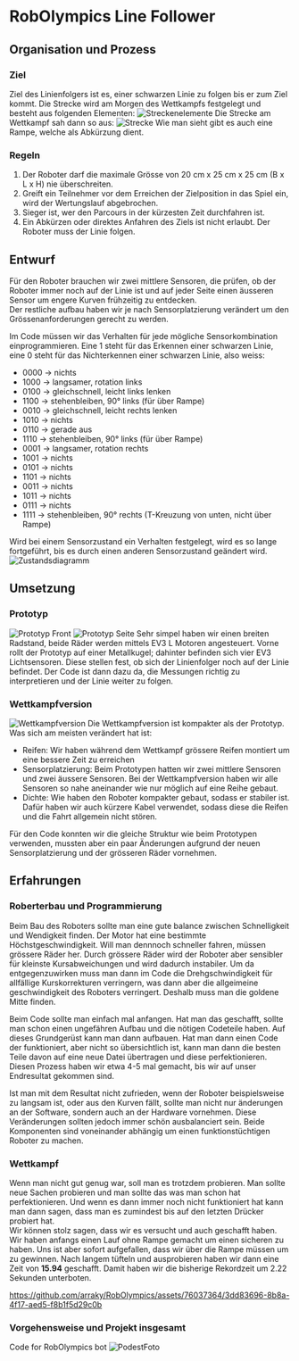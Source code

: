 # RobOlympics Line Follower
## Organisation und Prozess
### Ziel
Ziel des Linienfolgers ist es, einer schwarzen Linie zu folgen bis er zum Ziel kommt. Die Strecke wird am Morgen des Wettkampfs festgelegt und besteht aus folgenden Elementen:
![Streckenelemente](/Images/Streckenelemente.png)
Die Strecke am Wettkampf sah dann so aus:
![Strecke](/Images/strecke.jpg)
Wie man sieht gibt es auch eine Rampe, welche als Abkürzung dient.
### Regeln
1. Der Roboter darf die maximale Grösse von 20 cm x 25 cm x 25 cm (B x L x H) nie überschreiten.
2. Greift ein Teilnehmer vor dem Erreichen der Zielposition in das Spiel ein, wird der Wertungslauf abgebrochen.
3. Sieger ist, wer den Parcours in der kürzesten Zeit durchfahren ist.
4. Ein Abkürzen oder direktes Anfahren des Ziels ist nicht erlaubt. Der Roboter 
muss der Linie folgen.

## Entwurf
Für den Roboter brauchen wir zwei mittlere Sensoren, die prüfen, ob der Roboter immer noch auf der Linie ist und auf jeder Seite einen äusseren Sensor um engere Kurven frühzeitig zu entdecken.  
Der restliche aufbau haben wir je nach Sensorplatzierung verändert um den Grössenanforderungen gerecht zu werden.  
  
Im Code müssen wir das Verhalten für jede mögliche Sensorkombination einprogrammieren. Eine 1 steht für das Erkennen einer schwarzen Linie, eine 0 steht für das Nichterkennen einer schwarzen Linie, also weiss:  
- 0000 -> nichts
- 1000 -> langsamer, rotation links
- 0100 -> gleichschnell, leicht links lenken
- 1100 -> stehenbleiben, 90° links (für über Rampe)
- 0010 -> gleichschnell, leicht rechts lenken
- 1010 -> nichts
- 0110 -> gerade aus
- 1110 -> stehenbleiben, 90° links (für über Rampe)
- 0001 -> langsamer, rotation rechts
- 1001 -> nichts
- 0101 -> nichts
- 1101 -> nichts
- 0011 -> nichts
- 1011 -> nichts
- 0111 -> nichts
- 1111 -> stehenbleiben, 90° rechts (T-Kreuzung von unten, nicht über Rampe)  

Wird bei einem Sensorzustand ein Verhalten festgelegt, wird es so lange fortgeführt, bis es durch einen anderen Sensorzustand geändert wird.  
![Zustandsdiagramm](/Images/Zustandsdiagramm.png)

## Umsetzung
### Prototyp
![Prototyp Front](/Images/Prototyp-Front.jpg)
![Prototyp Seite](/Images/Prototyp-Seite.jpg)
Sehr simpel haben wir einen breiten Radstand, beide Räder werden mittels EV3 L Motoren angesteuert. Vorne rollt der Prototyp auf einer Metallkugel; dahinter befinden sich vier EV3 Lichtsensoren. Diese stellen fest, ob sich der Linienfolger noch auf der Linie befindet. Der Code ist dann dazu da, die Messungen richtig zu interpretieren und der Linie weiter zu folgen.

### Wettkampfversion
![Wettkampfversion](/Images/wettkampfversion.jpg)
Die Wettkampfversion ist kompakter als der Prototyp. Was sich am meisten verändert hat ist:
- Reifen: Wir haben während dem Wettkampf grössere Reifen montiert um eine bessere Zeit zu erreichen
- Sensorplatzierung: Beim Prototypen hatten wir zwei mittlere Sensoren und zwei äussere Sensoren. Bei der Wettkampfversion haben wir alle Sensoren so nahe aneinander wie nur möglich auf eine Reihe gebaut. 
- Dichte: Wie haben den Roboter kompakter gebaut, sodass er stabiler ist. Dafür haben wir auch kürzere Kabel verwendet, sodass diese die Reifen und die Fahrt allgemein nicht stören.  

Für den Code konnten wir die gleiche Struktur wie beim Prototypen verwenden, mussten aber ein paar Änderungen aufgrund der neuen Sensorplatzierung und der grösseren Räder vornehmen.
## Erfahrungen
### Roberterbau und Programmierung
Beim Bau des Roboters sollte man eine gute balance zwischen Schnelligkeit und Wendigkeit finden. Der Motor hat eine bestimmte Höchstgeschwindigkeit. Will man dennnoch schneller fahren, müssen grössere Räder her. Durch grössere Räder wird der Roboter aber sensibler für kleinste Kursabweichungen und wird dadurch instabiler. Um da entgegenzuwirken muss man dann im Code die Drehgschwindigkeit für allfällige Kurskorrekturen verringern, was dann aber die allgeimeine geschwindigkeit des Roboters verringert. Deshalb muss man die goldene Mitte finden.  
  
Beim Code sollte man einfach mal anfangen. Hat man das geschafft, sollte man schon einen ungefähren Aufbau und die nötigen Codeteile haben. Auf dieses Grundgerüst kann man dann aufbauen. Hat man dann einen Code der funktioniert, aber nicht so übersichtlich ist, kann man dann die besten Teile davon auf eine neue Datei übertragen und diese perfektionieren. Diesen Prozess haben wir etwa 4-5 mal gemacht, bis wir auf unser Endresultat gekommen sind.  
  
Ist man mit dem Resultat nicht zufrieden, wenn der Roboter beispielsweise zu langsam ist, oder aus den Kurven fällt, sollte man nicht nur änderungen an der Software, sondern auch an der Hardware vornehmen. Diese Veränderungen sollten jedoch immer schön ausbalanciert sein. Beide Komponenten sind voneinander abhängig um einen funktionstüchtigen Roboter zu machen.
### Wettkampf
Wenn man nicht gut genug war, soll man es trotzdem probieren. Man sollte neue Sachen probieren und man sollte das was man schon hat perfektionieren. Und wenn es dann immer noch nicht funktioniert hat kann man dann sagen, dass man es zumindest bis auf den letzten Drücker probiert hat.  
Wir können stolz sagen, dass wir es versucht und auch geschafft haben.  
Wir haben anfangs einen Lauf ohne Rampe gemacht um einen sicheren zu haben. Uns ist aber sofort aufgefallen, dass wir über die Rampe müssen um zu gewinnen. Nach langem tüfteln und ausprobieren haben wir dann eine Zeit von **15.94** geschafft. Damit haben wir die bisherige Rekordzeit um 2.22 Sekunden unterboten.  

https://github.com/arraky/RobOlympics/assets/76037364/3dd83696-8b8a-4f17-aed5-f8b1f5d29c0b

### Vorgehensweise und Projekt insgesamt
Code for RobOlympics bot
![PodestFoto](/Images/podest.png)
